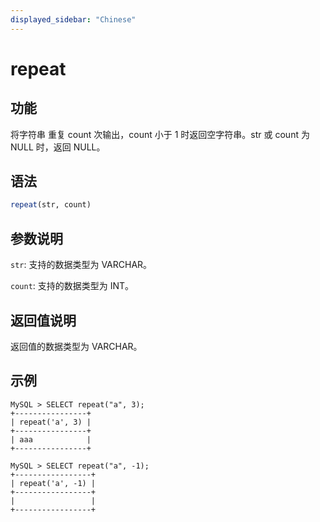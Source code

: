 ```yaml
---
displayed_sidebar: "Chinese"
---
```


# repeat

## 功能

将字符串 重复 count 次输出，count 小于 1 时返回空字符串。str 或 count 为 NULL 时，返回 NULL。

## 语法

```Haskell
repeat(str, count)
```

## 参数说明

`str`: 支持的数据类型为 VARCHAR。

`count`: 支持的数据类型为 INT。

## 返回值说明

返回值的数据类型为 VARCHAR。

## 示例

```Plain Text
MySQL > SELECT repeat("a", 3);
+----------------+
| repeat('a', 3) |
+----------------+
| aaa            |
+----------------+

MySQL > SELECT repeat("a", -1);
+-----------------+
| repeat('a', -1) |
+-----------------+
|                 |
+-----------------+
```
